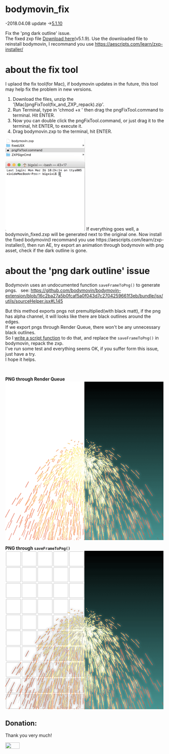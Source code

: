 # bodymovin_fix

-2018.04.08 update ->[5.1.10](https://raw.githubusercontent.com/bigxixi/bodymovin_cn/master/5.1.10/bodymovin5.1.10en_pngfixed.zxp)   

Fix the 'png dark outline' issue.  
The fixed zxp file [Download here](https://github.com/bigxixi/bodymovin_fix/raw/master/bodymovin5.1.9_fixed.zxp)(v5.1.9). 
Use the downloaded file to reinstall bodymovin, I recommand you use https://aescripts.com/learn/zxp-installer/  

# about the fix tool
I uplaod the fix tool(for Mac), if bodymovin updates in the future, this tool may help fix the problem in new versions.  
1. Download the files, unzip the '[Mac]pngFixTool(fix_and_ZXP_repack).zip'.
2. Run Terminal, type in 'chmod +x ' then drag the pngFixTool.command to terminal. Hit ENTER.
3. Now you can double click the pngFixTool.command, or just drag it to the terminal, hit ENTER, to execute it.
4. Drag bodymovin.zxp to the terminal, hit ENTER.
<img src="https://github.com/bigxixi/bodymovin_fix/raw/master/howto.gif" width="50%" />
If everything goes well, a bodymovin_fixed.zxp will be generated next to the original one.
Now install the fixed bodymovin(I recommand you use https://aescripts.com/learn/zxp-installer/), 
then run AE, try export an animation through bodymovin with png asset, check if the dark outline is gone. 

# about the 'png dark outline' issue
Bodymovin uses an undocumented function `saveFrameToPng()` to generate pngs.   
see: https://github.com/bodymovin/bodymovin-extension/blob/16c2ba27a5b0fcaf5a0f043d7c2704259661f3eb/bundle/jsx/utils/sourceHelper.jsx#L145  

But this method exports pngs not premultiplied(with black matt), if the png has alpha channel, it will looks like there are black outlines around the edges.   
If we export pngs through Render Queue, there won't be any unnecessary black outlines.  
So I [write a script function](https://gist.github.com/bigxixi/d65f46552f8d1c2b91a8638f018f1843) to do that, and replace the `saveFrameToPng()` in bodymovin, repack the zxp.  
I've run some test and everything seems OK, if you suffer form this issue, just have a try.  
I hope it helps.

</br>

**PNG through Render Queue**  
![](https://raw.githubusercontent.com/bigxixi/ReadMe-Resources/master/SaveFrameAsPNG-Plus/goodalpha1.png)  

**PNG through `saveFrameToPng()`**  
![](https://raw.githubusercontent.com/bigxixi/ReadMe-Resources/master/SaveFrameAsPNG-Plus/badalpha1.png)
</br>
## Donation:

Thank you very much!  

[<img src="http://bigxixi.com/donate/index.hyperesources/paypal.png" width="30%" height="30%">](https://www.paypal.me/bigxixi/)  
